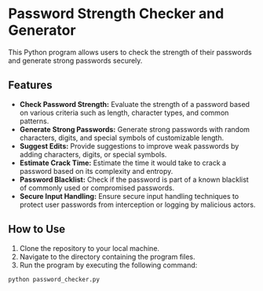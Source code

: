 # Password Strength Checker and Generator

This Python program allows users to check the strength of their passwords and generate strong passwords securely.

## Features

- **Check Password Strength:** Evaluate the strength of a password based on various criteria such as length, character types, and common patterns.
- **Generate Strong Passwords:** Generate strong passwords with random characters, digits, and special symbols of customizable length.
- **Suggest Edits:** Provide suggestions to improve weak passwords by adding characters, digits, or special symbols.
- **Estimate Crack Time:** Estimate the time it would take to crack a password based on its complexity and entropy.
- **Password Blacklist:** Check if the password is part of a known blacklist of commonly used or compromised passwords.
- **Secure Input Handling:** Ensure secure input handling techniques to protect user passwords from interception or logging by malicious actors.

## How to Use

1. Clone the repository to your local machine.
2. Navigate to the directory containing the program files.
3. Run the program by executing the following command:

```bash
python password_checker.py
